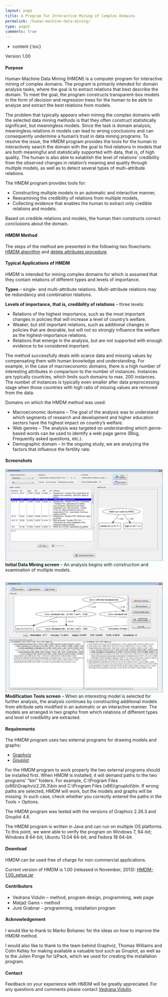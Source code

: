 ```yaml
---
layout: page
title: A Program for Interactive Mining of Complex Domains
permalink: /human-machine-data-mining/
type: page2
comments: true
---
```


* content
{:toc}

Version 1.00

#### Purpose
Human-Machine Data Mining (HMDM) is a computer program for interactive mining of complex domains. The program is primarily intended for domain analysis tasks, where the goal is to extract relations that best describe the domain. To meet the goal, the program constructs transparent-box models in the form of decision and regression trees for the human to be able to analyze and extract the best relations from models.

The problem that typically appears when mining the complex domains with the selected data mining methods is that they often construct statistically significant, but meaningless models. Since the task is domain analysis, meaningless relations in models can lead to wrong conclusions and can consequently undermine a human’s trust in data mining programs. To resolve the issue, the HMDM program provides the tools for the human to interactively search the domain with the goal to find relations in models that are both meaningful and statistically supported with data, that is, of high quality. The human is also able to establish the level of relations’ credibility from the observed changes in relation’s meaning and quality through multiple models, as well as to detect several types of multi-attribute relations.

The HMDM program provides tools for:
- Constructing multiple models in an automatic and interactive manner,
- Reexamining the credibility of relations from multiple models,
- Collecting evidence that enables the human to extract only credible relations and models.

Based on credible relations and models, the human then constructs correct conclusions about the domain.

#### HMDM Method
The steps of the method are presented in the following two flowcharts: [HMDM algorithm](/files/HMDM_algorithm.pdf) and [delete attributes procedure](/files/DELETE_ATTRIBUTES_procedure.pdf).

#### Typical Applications of HMDM
HMDM is intended for mining complex domains for which is assumed that they contain relations of different types and levels of importance.

**Types** – single- and multi-attribute relations. Multi-attribute relations may be redundancy and combination relations.

**Levels of importance, that is, credibility of relations** – three levels:
- Relations of the highest importance, such as the most important changes in policies that will increase a level of country’s welfare.
- Weaker, but still important relations, such as additional changes in policies that are desirable, but will not so strongly influence the welfare as the highest-importance relations.
- Relations that emerge in the analysis, but are not supported with enough evidence to be considered important.

The method successfully deals with scarce data and missing values by compensating them with human knowledge and understanding. For example, in the case of macroeconomic domains, there is a high number of interesting attributes in comparison to the number of instances. Instances are typically countries, which limits such domains to max. 200 instances. The number of instances is typically even smaller after data preprocessing stage when those countries with high ratio of missing values are removed from the data.

Domains on which the HMDM method was used:
- Macroeconomic domains – The goal of the analysis was to understand which segments of research and development and higher education sectors have the highest impact on country’s welfare.
- Web genres – The analysis was targeted on understanding which genre-based words can be used to identify a web page genre (Blog, Frequently asked questions, etc.).
- Demographic domain – In the ongoing study, we are analyzing the factors that influence the fertility rate.

#### Screenshots

![Initial data mining screen](/images/Initial_Data_Mining.png)
**Initial Data Mining screen** – An analysis begins with construction and examination of multiple models.
<br>
<br>

![Modification Tools screen](/images/Modification_Tools.png)
**Modification Tools screen** – When an interesting model is selected for further analysis, the analysis continues by constructing additional models from attribute sets modified in an automatic or an interactive manner. The models are arranged in two graphs from which relations of different types and level of credibility are extracted.

#### Requirements
The HMDM program uses two external programs for drawing models and graphs:
- [Graphviz](http://www.graphviz.org)
- [Gnuplot](http://www.gnuplot.info)

For the HMDM program to work properly the two external programs should be installed first. When HMDM is installed, it will demand paths to the two programs’ “bin” folders. For example, C:\Program Files (x86)\Graphviz2.26.3\bin and C:\Program Files (x86)\gnuplot\bin. If wrong paths are selected, HMDM will work, but the models and graphs will be missing. In such case, check whether you correctly entered the paths in the Tools > Options.

The HMDM program was tested with the versions of Graphviz 2.26.3 and Gnuplot 4.6.

The HMDM program is written in Java and can run on multiple OS platforms. To this point, we were able to verify the program on Windows 7, 64-bit; Windows 8 64-bit; Ubuntu 13.04 64-bit; and Fedora 18 64-bit.

#### Download
HMDM can be used free of charge for non-commercial applications.

Current version of HMDM is 1.00 (released in November, 2013): [HMDM-1.00_setup.jar](/files/HMDM-1.00_setup.jar)

#### Contributors
- Vedrana Vidulin – method, program design, programming, web page
- Matjaž Gams – method
- Jure Grabnar – programming, installation program

#### Acknowledgement
I would like to thank to Marko Bohanec for the ideas on how to improve the HMDM method.

I would also like to thank to the team behind Graphviz, Thomas Williams and Colin Kelley for making available a valuable tool such as Gnuplot, as well as to the Julien Ponge for IzPack, which we used for creating the installation program.

#### Contact
Feedback on your experience with HMDM will be greatly appreciated. For any questions and comments please contact [Vedrana Vidulin](mailto:vedrana.vidulin@ijs.si).
